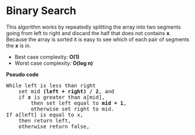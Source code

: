 # Binary Search

This algorithm works by repeatedly splitting the array into two segments going from left to right and discard the half that does not contains <b>x</b>.
Because the array is sorted it is easy to see which of each pair of segments the <b>x</b> is in.

- Best case complexity: <b>O(1)</b>
- Worst case complexity: <b>O(log n)</b>

<b>Pseudo code</b>

<pre>
While left is less than right
    set mid <b>(left + right) / 2</b>, and 
    if <b>x</b> is greater than a[mid],
        then set left equal to <b>mid + 1</b>,
        otherwise set right to mid.
If a[left] is equal to x,
    then return left,
    otherwise return false,
</pre>
